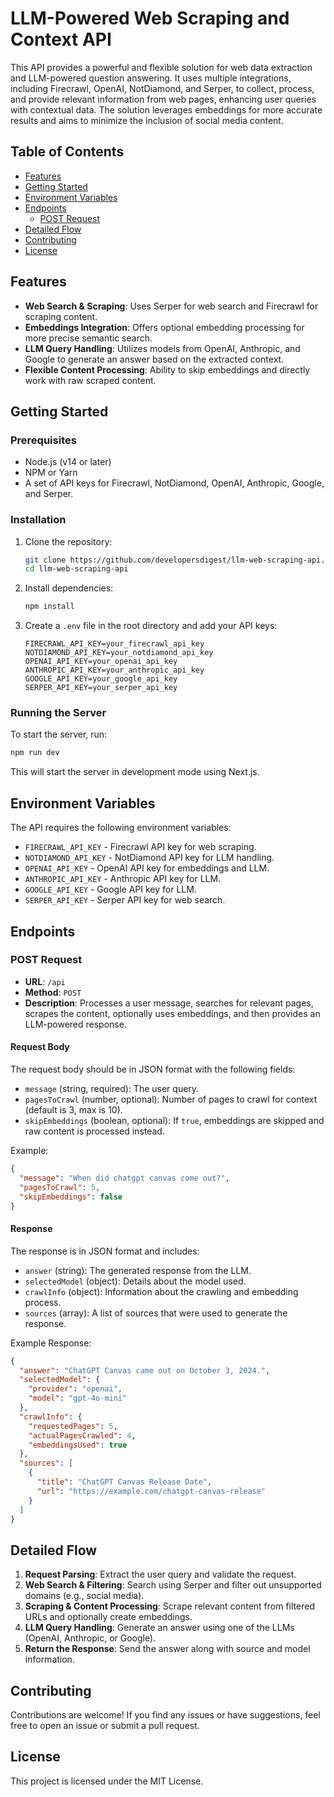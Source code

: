 # LLM-Powered Web Scraping and Context API

This API provides a powerful and flexible solution for web data extraction and LLM-powered question answering. It uses multiple integrations, including Firecrawl, OpenAI, NotDiamond, and Serper, to collect, process, and provide relevant information from web pages, enhancing user queries with contextual data. The solution leverages embeddings for more accurate results and aims to minimize the inclusion of social media content.

## Table of Contents
- [Features](#features)
- [Getting Started](#getting-started)
- [Environment Variables](#environment-variables)
- [Endpoints](#endpoints)
  - [POST Request](#post-request)
- [Detailed Flow](#detailed-flow)
- [Contributing](#contributing)
- [License](#license)

## Features
- **Web Search & Scraping**: Uses Serper for web search and Firecrawl for scraping content.
- **Embeddings Integration**: Offers optional embedding processing for more precise semantic search.
- **LLM Query Handling**: Utilizes models from OpenAI, Anthropic, and Google to generate an answer based on the extracted context.
- **Flexible Content Processing**: Ability to skip embeddings and directly work with raw scraped content.

## Getting Started

### Prerequisites
- Node.js (v14 or later)
- NPM or Yarn
- A set of API keys for Firecrawl, NotDiamond, OpenAI, Anthropic, Google, and Serper.

### Installation
1. Clone the repository:
   ```sh
   git clone https://github.com/developersdigest/llm-web-scraping-api.git
   cd llm-web-scraping-api
   ```
2. Install dependencies:
   ```sh
   npm install
   ```
3. Create a `.env` file in the root directory and add your API keys:
   ```env
   FIRECRAWL_API_KEY=your_firecrawl_api_key
   NOTDIAMOND_API_KEY=your_notdiamond_api_key
   OPENAI_API_KEY=your_openai_api_key
   ANTHROPIC_API_KEY=your_anthropic_api_key
   GOOGLE_API_KEY=your_google_api_key
   SERPER_API_KEY=your_serper_api_key
   ```

### Running the Server
To start the server, run:
```sh
npm run dev
```
This will start the server in development mode using Next.js.

## Environment Variables
The API requires the following environment variables:
- `FIRECRAWL_API_KEY` - Firecrawl API key for web scraping.
- `NOTDIAMOND_API_KEY` - NotDiamond API key for LLM handling.
- `OPENAI_API_KEY` - OpenAI API key for embeddings and LLM.
- `ANTHROPIC_API_KEY` - Anthropic API key for LLM.
- `GOOGLE_API_KEY` - Google API key for LLM.
- `SERPER_API_KEY` - Serper API key for web search.

## Endpoints

### POST Request
- **URL**: `/api`
- **Method**: `POST`
- **Description**: Processes a user message, searches for relevant pages, scrapes the content, optionally uses embeddings, and then provides an LLM-powered response.

#### Request Body
The request body should be in JSON format with the following fields:
- `message` (string, required): The user query.
- `pagesToCrawl` (number, optional): Number of pages to crawl for context (default is 3, max is 10).
- `skipEmbeddings` (boolean, optional): If `true`, embeddings are skipped and raw content is processed instead.

Example:
```json
{
  "message": "When did chatgpt canvas come out?",
  "pagesToCrawl": 5,
  "skipEmbeddings": false
}
```

#### Response
The response is in JSON format and includes:
- `answer` (string): The generated response from the LLM.
- `selectedModel` (object): Details about the model used.
- `crawlInfo` (object): Information about the crawling and embedding process.
- `sources` (array): A list of sources that were used to generate the response.

Example Response:
```json
{
  "answer": "ChatGPT Canvas came out on October 3, 2024.",
  "selectedModel": {
    "provider": "openai",
    "model": "gpt-4o-mini"
  },
  "crawlInfo": {
    "requestedPages": 5,
    "actualPagesCrawled": 4,
    "embeddingsUsed": true
  },
  "sources": [
    {
      "title": "ChatGPT Canvas Release Date",
      "url": "https://example.com/chatgpt-canvas-release"
    }
  ]
}
```

## Detailed Flow
1. **Request Parsing**: Extract the user query and validate the request.
2. **Web Search & Filtering**: Search using Serper and filter out unsupported domains (e.g., social media).
3. **Scraping & Content Processing**: Scrape relevant content from filtered URLs and optionally create embeddings.
4. **LLM Query Handling**: Generate an answer using one of the LLMs (OpenAI, Anthropic, or Google).
5. **Return the Response**: Send the answer along with source and model information.

## Contributing
Contributions are welcome! If you find any issues or have suggestions, feel free to open an issue or submit a pull request.

## License
This project is licensed under the MIT License.